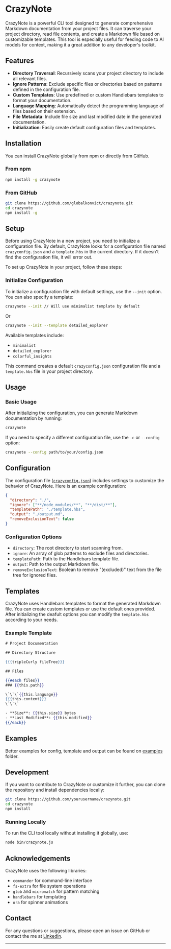 # CrazyNote

CrazyNote is a powerful CLI tool designed to generate comprehensive Markdown documentation from your project files. It can traverse your project directory, read file contents, and create a Markdown file based on customizable templates. This tool is especially useful for feeding code to AI models for context, making it a great addition to any developer's toolkit.

## Features

- **Directory Traversal**: Recursively scans your project directory to include all relevant files.
- **Ignore Patterns**: Exclude specific files or directories based on patterns defined in the configuration file.
- **Custom Templates**: Use predefined or custom Handlebars templates to format your documentation.
- **Language Mapping**: Automatically detect the programming language of files based on their extension.
- **File Metadata**: Include file size and last modified date in the generated documentation.
- **Initialization**: Easily create default configuration files and templates.

## Installation

You can install CrazyNote globally from npm or directly from GitHub.

### From npm

```sh
npm install -g crazynote
```

### From GitHub

```sh
git clone https://github.com/globalkonvict/crazynote.git
cd crazynote
npm install -g
```

## Setup

Before using CrazyNote in a new project, you need to initialize a configuration file. By default, CrazyNote looks for a configuration file named `crazyconfig.json` and a `template.hbs` in the current directory. If it doesn't find the configuration file, it will error out. 

To set up CrazyNote in your project, follow these steps:

### Initialize Configuration

To initialize a configuration file with default settings, use the `--init` option. You can also specify a template:

```sh
crazynote --init // Will use minimalist template by default
```

Or

```sh
crazynote --init --template detailed_explorer
```

Available templates include:
- `minimalist`
- `detailed_explorer`
- `colorful_insights`

This command creates a default `crazyconfig.json` configuration file and a `template.hbs` file in your project directory.

## Usage

### Basic Usage

After initializing the configuration, you can generate Markdown documentation by running:

```sh
crazynote
```

If you need to specify a different configuration file, use the `-c` or `--config` option:

```sh
crazynote --config path/to/your/config.json
```

## Configuration

The configuration file ([`crazyconfig.json`]("example/crazyconfig.json")) includes settings to customize the behavior of CrazyNote. Here is an example configuration:

```json
{
  "directory": "./",
  "ignore": ["**/node_modules/**", "**/dist/**"],
  "templatePath": "./template.hbs",
  "output": "./output.md",
  "removeExclusionText": false
}
```

### Configuration Options

- `directory`: The root directory to start scanning from.
- `ignore`: An array of glob patterns to exclude files and directories.
- `templatePath`: Path to the Handlebars template file.
- `output`: Path to the output Markdown file.
- `removeExclusionText`: Boolean to remove "(excluded)" text from the file tree for ignored files.

## Templates

CrazyNote uses Handlebars templates to format the generated Markdown file. You can create custom templates or use the default ones provided. After initializing the deafult options you can modify the `template.hbs` according to your needs.

### Example Template

```hbs
# Project Documentation

## Directory Structure

{{{tripleCurly fileTree}}}

## Files

{{#each files}}
### {{this.path}}

\`\`\`{{this.language}}
{{{this.content}}}
\`\`\`

- **Size**: {{this.size}} bytes
- **Last Modified**: {{this.modified}}
{{/each}}
```

## Examples

Better examples for config, template and output can be found on [examples]("example/") folder.

## Development

If you want to contribute to CrazyNote or customize it further, you can clone the repository and install dependencies locally:

```sh
git clone https://github.com/yourusername/crazynote.git
cd crazynote
npm install
```

### Running Locally

To run the CLI tool locally without installing it globally, use:

```sh
node bin/crazynote.js
```

## Acknowledgements

CrazyNote uses the following libraries:

- `commander` for command-line interface
- `fs-extra` for file system operations
- `glob` and `micromatch` for pattern matching
- `handlebars` for templating
- `ora` for spinner animations

## Contact

For any questions or suggestions, please open an issue on GitHub or contact the me at [LinkedIn](https://www.linkedin.com/in/globalkonvict/).

---
